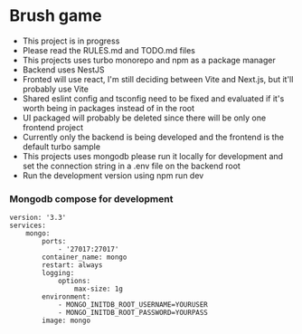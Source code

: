 # Brush game

- This project is in progress
- Please read the RULES.md and TODO.md files
- This projects uses turbo monorepo and npm as a package manager
- Backend uses NestJS
- Fronted will use react, I'm still deciding between Vite and Next.js, but it'll probably use Vite
- Shared eslint config and tsconfig need to be fixed and evaluated if it's worth being in packages instead of in the root
- UI packaged will probably be deleted since there will be only one frontend project
- Currently only the backend is being developed and the frontend is the default turbo sample
- This projects uses mongodb please run it locally for development and set the connection string in a .env file on the backend root
- Run the development version using npm run dev

### Mongodb compose for development

```
version: '3.3'
services:
    mongo:
        ports:
            - '27017:27017'
        container_name: mongo
        restart: always
        logging:
            options:
                max-size: 1g
        environment:
            - MONGO_INITDB_ROOT_USERNAME=YOURUSER
            - MONGO_INITDB_ROOT_PASSWORD=YOURPASS
        image: mongo
```
